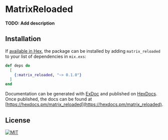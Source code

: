 # MatrixReloaded

**TODO: Add description**

## Installation

If [available in Hex](https://hex.pm/docs/publish), the package can be installed
by adding `matrix_reloaded` to your list of dependencies in `mix.exs`:

```elixir
def deps do
  [
    {:matrix_reloaded, "~> 0.1.0"}
  ]
end
```

Documentation can be generated with [ExDoc](https://github.com/elixir-lang/ex_doc)
and published on [HexDocs](https://hexdocs.pm). Once published, the docs can
be found at [https://hexdocs.pm/matrix_reloaded](https://hexdocs.pm/matrix_reloaded).


## License
[![MIT](https://img.shields.io/packagist/l/doctrine/orm.svg)](https://github.com/iodevs/matrix_reloaded/blob/master/LICENSE)
